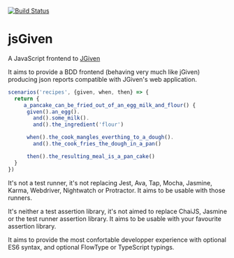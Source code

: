 [![Build Status](https://travis-ci.org/jsGiven/jsGiven.svg?branch=master)](https://travis-ci.org/jsGiven/jsGiven)


# jsGiven

A JavaScript frontend to [JGiven](http://jgiven.org/)

It aims to provide a BDD frontend (behaving very much like jGiven) producing json reports compatible with JGiven's web application.
```javascript
scenarios('recipes', {given, when, then} => {
  return {
     a_pancake_can_be_fried_out_of_an_egg_milk_and_flour() {
      given().an_egg().
        and().some_milk().
        and().the_ingredient('flour')

      when().the_cook_mangles_everthing_to_a_dough().
        and().the_cook_fries_the_dough_in_a_pan()

      then().the_resulting_meal_is_a_pan_cake()
  }
})
```

It's not a test runner, it's not replacing Jest, Ava, Tap, Mocha, Jasmine, Karma, Webdriver, Nightwatch or Protractor.
It aims to be usable with those runners.

It's neither a test assertion library, it's not aimed to replace ChaiJS, Jasmine or the test runner assertion library.
It aims to be usable with your favourite assertion library.

It aims to provide the most confortable developper experience with optional ES6 syntax, and optional FlowType or TypeScript typings.
